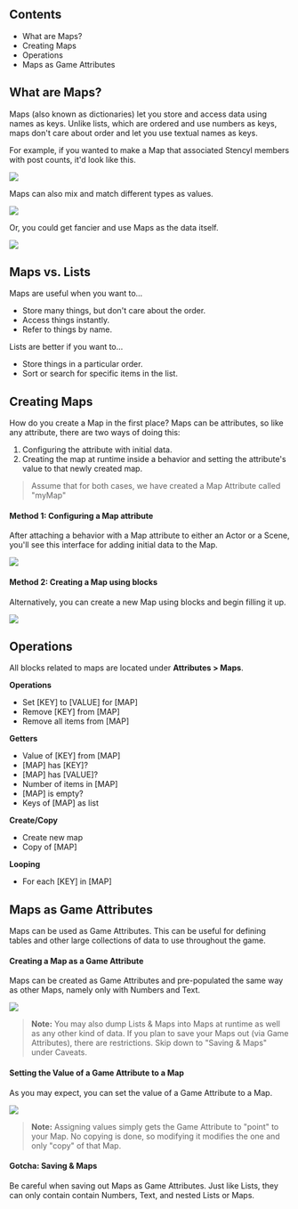 ## Contents

* What are Maps?
* Creating Maps
* Operations
* Maps as Game Attributes
 

## What are Maps?

Maps (also known as dictionaries) let you store and access data using names as keys. Unlike lists, which are ordered and use numbers as keys, maps don't care about order and let you use textual names as keys.

For example, if you wanted to make a Map that associated Stencyl members with post counts, it'd look like this.

![](http://static.stencyl.com/pedia2/ch6/maps/maps-basics-1.png)

Maps can also mix and match different types as values.

![](http://static.stencyl.com/pedia2/ch6/maps/maps-basics-3.png)

Or, you could get fancier and use Maps as the data itself.

![](http://static.stencyl.com/pedia2/ch6/maps/maps-basics-2.png)

## Maps vs. Lists

Maps are useful when you want to...

* Store many things, but don't care about the order.
* Access things instantly.
* Refer to things by name.

Lists are better if you want to...

* Store things in a particular order.
* Sort or search for specific items in the list.
 

## Creating Maps

How do you create a Map in the first place? Maps can be attributes, so like any attribute, there are two ways of doing this:

1. Configuring the attribute with initial data.
2. Creating the map at runtime inside a behavior and setting the attribute's value to that newly created map.

> Assume that for both cases, we have created a Map Attribute called "myMap"

#### Method 1: Configuring a Map attribute
After attaching a behavior with a Map attribute to either an Actor or a Scene, you'll see this interface for adding initial data to the Map.

![](http://static.stencyl.com/pedia2/ch6/maps/maps-setup.png)

#### Method 2: Creating a Map using blocks
Alternatively, you can create a new Map using blocks and begin filling it up.

![](http://static.stencyl.com/pedia2/ch6/maps/maps-setup2.png)


## Operations

All blocks related to maps are located under **Attributes > Maps**.

**Operations**
* Set [KEY] to [VALUE] for [MAP]
* Remove [KEY] from [MAP]
* Remove all items from [MAP]

**Getters**
* Value of [KEY] from [MAP]
* [MAP] has [KEY]?
* [MAP] has [VALUE]?
* Number of items in [MAP]
* [MAP] is empty?
* Keys of [MAP] as list

**Create/Copy**
* Create new map
* Copy of [MAP]

**Looping**
* For each [KEY] in [MAP]
 

## Maps as Game Attributes

Maps can be used as Game Attributes. This can be useful for defining tables and other large collections of data to use throughout the game.


#### Creating a Map as a Game Attribute
Maps can be created as Game Attributes and pre-populated the same way as other Maps, namely only with Numbers and Text.

![](http://static.stencyl.com/pedia2/ch6/maps/maps-gameatt.png)

> **Note:** You may also dump Lists & Maps into Maps at runtime as well as any other kind of data. If you plan to save your Maps out (via Game Attributes), there are restrictions. Skip down to "Saving & Maps" under Caveats.
 
#### Setting the Value of a Game Attribute to a Map
As you may expect, you can set the value of a Game Attribute to a Map.

![](http://static.stencyl.com/pedia2/ch6/maps/maps-gameatt2.png)

> **Note:** Assigning values simply gets the Game Attribute to "point" to your Map. No copying is done, so modifying it modifies the one and only "copy" of that Map.
 
#### Gotcha: Saving & Maps
Be careful when saving out Maps as Game Attributes. Just like Lists, they can only contain contain Numbers, Text, and nested Lists or Maps.
